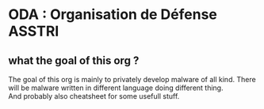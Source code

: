 # ODA : Organisation de Défense ASSTRI

## what the goal of this org ?

The goal of this org is mainly to privately develop malware of all kind. 
There will be malware written in different language doing different thing. \
And probably also cheatsheet for some usefull stuff.